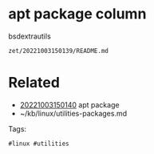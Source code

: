 # apt package column
bsdextrautils

` zet/20221003150139/README.md `

# Related

- [20221003150140](/zet/20221003150140/README.md) apt package
- ~/kb/linux/utilities-packages.md

Tags:

    #linux #utilities 
